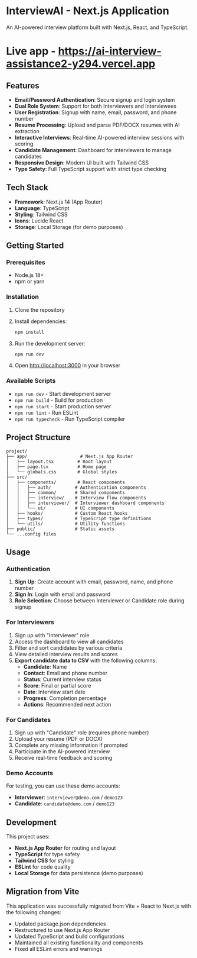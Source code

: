 # InterviewAI - Next.js Application

An AI-powered interview platform built with Next.js, React, and TypeScript.

# Live app - https://ai-interview-assistance2-y294.vercel.app

## Features

- **Email/Password Authentication**: Secure signup and login system
- **Dual Role System**: Support for both Interviewers and Interviewees
- **User Registration**: Signup with name, email, password, and phone number
- **Resume Processing**: Upload and parse PDF/DOCX resumes with AI extraction
- **Interactive Interviews**: Real-time AI-powered interview sessions with scoring
- **Candidate Management**: Dashboard for interviewers to manage candidates
- **Responsive Design**: Modern UI built with Tailwind CSS
- **Type Safety**: Full TypeScript support with strict type checking

## Tech Stack

- **Framework**: Next.js 14 (App Router)
- **Language**: TypeScript
- **Styling**: Tailwind CSS
- **Icons**: Lucide React
- **Storage**: Local Storage (for demo purposes)

## Getting Started

### Prerequisites

- Node.js 18+ 
- npm or yarn

### Installation

1. Clone the repository
2. Install dependencies:
   ```bash
   npm install
   ```

3. Run the development server:
   ```bash
   npm run dev
   ```

4. Open [http://localhost:3000](http://localhost:3000) in your browser

### Available Scripts

- `npm run dev` - Start development server
- `npm run build` - Build for production
- `npm run start` - Start production server
- `npm run lint` - Run ESLint
- `npm run typecheck` - Run TypeScript compiler

## Project Structure

```
project/
├── app/                    # Next.js App Router
│   ├── layout.tsx         # Root layout
│   ├── page.tsx           # Home page
│   └── globals.css        # Global styles
├── src/
│   ├── components/        # React components
│   │   ├── auth/         # Authentication components
│   │   ├── common/       # Shared components
│   │   ├── interview/    # Interview flow components
│   │   ├── interviewer/  # Interviewer dashboard components
│   │   └── ui/           # UI components
│   ├── hooks/            # Custom React hooks
│   ├── types/            # TypeScript type definitions
│   └── utils/            # Utility functions
├── public/               # Static assets
└── ...config files
```

## Usage

### Authentication
1. **Sign Up**: Create account with email, password, name, and phone number
2. **Sign In**: Login with email and password
3. **Role Selection**: Choose between Interviewer or Candidate role during signup

### For Interviewers
1. Sign up with "Interviewer" role
2. Access the dashboard to view all candidates
3. Filter and sort candidates by various criteria
4. View detailed interview results and scores
5. **Export candidate data to CSV** with the following columns:
   - **Candidate**: Name
   - **Contact**: Email and phone number
   - **Status**: Current interview status
   - **Score**: Final or partial score
   - **Date**: Interview start date
   - **Progress**: Completion percentage
   - **Actions**: Recommended next action

### For Candidates
1. Sign up with "Candidate" role (requires phone number)
2. Upload your resume (PDF or DOCX)
3. Complete any missing information if prompted
4. Participate in the AI-powered interview
5. Receive real-time feedback and scoring

### Demo Accounts
For testing, you can use these demo accounts:
- **Interviewer**: `interviewer@demo.com` / `demo123`
- **Candidate**: `candidate@demo.com` / `demo123`

## Development

This project uses:
- **Next.js App Router** for routing and layout
- **TypeScript** for type safety
- **Tailwind CSS** for styling
- **ESLint** for code quality
- **Local Storage** for data persistence (demo purposes)

## Migration from Vite

This application was successfully migrated from Vite + React to Next.js with the following changes:
- Updated package.json dependencies
- Restructured to use Next.js App Router
- Updated TypeScript and build configurations
- Maintained all existing functionality and components
- Fixed all ESLint errors and warnings
